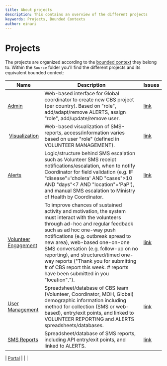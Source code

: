 ```yaml
---
title: About projects
description: This contains an overview of the different projects
keywords: Projects, Bounded Contexts
author: einari
---
```

# Projects

The projects are organized according to the [bounded context](../Architecture/bounded_contexts.md) they belong to.
Within the `Source` folder you'll find the different projects and its equivalent bounded context:

| Name | Description | Issues |
| ---- | ----------- | ------ |
| [Admin](./Admin/index.md) | Web-based interface for Global coordinator to create new CBS project (per country). Based on "role", add/adapt/remove ALERTS, assign "role", add/update/remove user. | [link](https://github.com/IFRCGo/cbs/projects/1?) |
| [Visualization](./Visualization/index.md) | Web-based visualization of SMS-reports, access/information varies based on user "role" (defined in VOLUNTEER MANAGEMENT).  | [link](https://github.com/IFRCGo/cbs/projects/5?) |
| [Alerts](./Alerts/index.md) | Logic/structure behind SMS escalation such as Volunteer SMS receipt notifications/escalation, when to notify Coordinator for field validation (e.g. IF "disease"='cholera' AND "cases">10 AND "days"<7 AND "location"='PaP'), and manual SMS escalation to Ministry of Health by Coordinator.  | [link](https://github.com/IFRCGo/cbs/projects/6?) |
| [Volunteer Engagement](./Volunteer%20Engagement/index.md) | To improve chances of sustained activity and motivation, the system must interact with the volunteers through ad-hoc and regular feedback such as ad hoc one-way push notifications (e.g. outbreak spread to new area), web-based one-on-one SMS conversation (e.g. follow-up on no reporting), and structured/timed one-way reports ("Thank you for submitting # of CBS report this week.  # reports have been submitted in you "location"."). | [link](https://github.com/IFRCGo/cbs/projects/3?) |
| [User Management](./User%20Management/index.md) | Spreadsheet/database of CBS team (Volunteer, Coordinator, MOH, Global) demographic information including method for collection (SMS or web-based), entry/exit points, and linked to VOLUNTEER REPORTING and ALERTS spreadsheets/databases. | [link](https://github.com/IFRCGo/cbs/projects/2?) |
| [SMS Reports](./SMS%20Reports/index.md)  | Spreadsheet/database of SMS reports, including API entry/exit points, and  linked to ALERTS.  | [link](https://github.com/IFRCGo/cbs/projects/4?) |

| [Portal](./Portal/index.md) | | |

